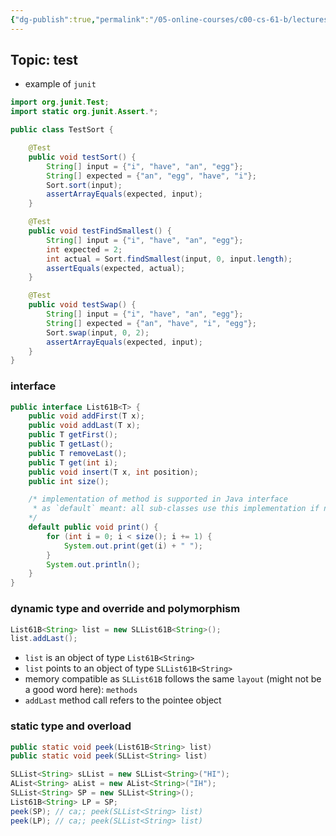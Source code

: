 ```yaml
---
{"dg-publish":true,"permalink":"/05-online-courses/c00-cs-61-b/lectures/cs-61-b-2018-spring-learning-notes-chapter-03/","noteIcon":"","created":"2024-01-31T22:49:21.475+01:00","updated":"2024-01-31T22:56:06.753+01:00"}
---
```


## Topic: test

- example of `junit`
```java
import org.junit.Test;
import static org.junit.Assert.*;

public class TestSort {

    @Test
    public void testSort() {
        String[] input = {"i", "have", "an", "egg"};
        String[] expected = {"an", "egg", "have", "i"};
        Sort.sort(input);
        assertArrayEquals(expected, input);
    }

    @Test
    public void testFindSmallest() {
        String[] input = {"i", "have", "an", "egg"};
        int expected = 2;
        int actual = Sort.findSmallest(input, 0, input.length);
        assertEquals(expected, actual);
    }

    @Test
    public void testSwap() {
        String[] input = {"i", "have", "an", "egg"};
        String[] expected = {"an", "have", "i", "egg"};
        Sort.swap(input, 0, 2);
        assertArrayEquals(expected, input);
    }
}
```

### interface
```java
public interface List61B<T> {
    public void addFirst(T x);
    public void addLast(T x);
    public T getFirst();
    public T getLast();
    public T removeLast();
    public T get(int i);
    public void insert(T x, int position);
    public int size();

    /* implementation of method is supported in Java interface 
     * as `default` meant: all sub-classes use this implementation if no override is provided
    */
    default public void print() {
        for (int i = 0; i < size(); i += 1) {
            System.out.print(get(i) + " ");
        }
        System.out.println();
    }
}
```

### dynamic type and override and polymorphism
```java
List61B<String> list = new SLList61B<String>();
list.addLast();
```
- `list` is an object of type `List61B<String>`
- `list` points to an object of type `SLList61B<String>`
- memory compatible as `SLList61B` follows the same `layout` (might not be a good word here): `methods`
- `addLast` method call refers to the pointee object

### static type and overload
```java
public static void peek(List61B<String> list)
public static void peek(SLList<String> list)

SLList<String> sLList = new SLList<String>("HI");
AList<String> aList = new AList<String>("IH");
SLList<String> SP = new SLList<String>();
List61B<String> LP = SP;
peek(SP); // ca;; peek(SLList<String> list)
peek(LP); // ca;; peek(SLList<String> list)
```